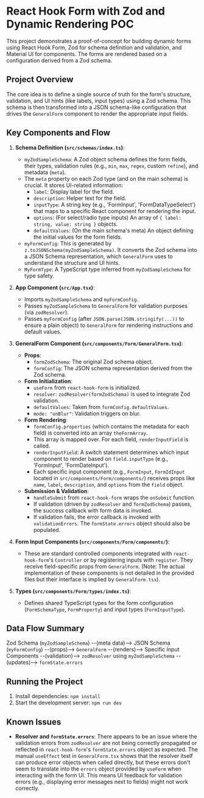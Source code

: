# React Hook Form with Zod and Dynamic Rendering POC

This project demonstrates a proof-of-concept for building dynamic forms using React Hook Form, Zod for schema definition and validation, and Material UI for components. The forms are rendered based on a configuration derived from a Zod schema.

## Project Overview

The core idea is to define a single source of truth for the form's structure, validation, and UI hints (like labels, input types) using a Zod schema. This schema is then transformed into a JSON schema-like configuration that drives the `GeneralForm` component to render the appropriate input fields.

## Key Components and Flow

1.  **Schema Definition (`src/schemas/index.ts`)**:
    *   `myZodSampleSchema`: A Zod object schema defines the form fields, their types, validation rules (e.g., `min`, `max`, `regex`, custom `refine`), and metadata (`meta`).
    *   The `meta` property on each Zod type (and on the main schema) is crucial. It stores UI-related information:
        *   `label`: Display label for the field.
        *   `description`: Helper text for the field.
        *   `inputType`: A string key (e.g., 'FormInput', 'FormDataTypeSelect') that maps to a specific React component for rendering the input.
        *   `options`: (For select/radio type inputs) An array of `{ label: string, value: string }` objects.
        *   `defaultValues`: (On the main schema's meta) An object defining the initial values for the form fields.
    *   `myFormConfig`: This is generated by `z.toJSONSchema(myZodSampleSchema)`. It converts the Zod schema into a JSON Schema representation, which `GeneralForm` uses to understand the structure and UI hints.
    *   `MyFormType`: A TypeScript type inferred from `myZodSampleSchema` for type safety.

2.  **App Component (`src/App.tsx`)**:
    *   Imports `myZodSampleSchema` and `myFormConfig`.
    *   Passes `myZodSampleSchema` to `GeneralForm` for validation purposes (via `zodResolver`).
    *   Passes `myFormConfig` (after `JSON.parse(JSON.stringify(...))` to ensure a plain object) to `GeneralForm` for rendering instructions and default values.

3.  **GeneralForm Component (`src/components/Form/GeneralForm.tsx`)**:
    *   **Props**:
        *   `formZodSchema`: The original Zod schema object.
        *   `formConfig`: The JSON schema representation derived from the Zod schema.
    *   **Form Initialization**:
        *   `useForm` from `react-hook-form` is initialized.
        *   `resolver`: `zodResolver(formZodSchema)` is used to integrate Zod validation.
        *   `defaultValues`: Taken from `formConfig.defaultValues`.
        *   `mode: "onBlur"`: Validation triggers on blur.
    *   **Form Rendering**:
        *   `formConfig.properties` (which contains the metadata for each field) is converted into an array `theFormArray`.
        *   This array is mapped over. For each field, `renderInputField` is called.
        *   `renderInputField`: A switch statement determines which input component to render based on `field.inputType` (e.g., 'FormInput', 'FormDateInput').
        *   Each specific input component (e.g., `FormInput`, `FormIdInput` located in `src/components/Form/components/`) receives props like `name`, `label`, `description`, and `options` from the `field` object.
    *   **Submission & Validation**:
        *   `handleSubmit` from `react-hook-form` wraps the `onSubmit` function.
        *   If validation (driven by `zodResolver` and `formZodSchema`) passes, the success callback with form data is invoked.
        *   If validation fails, the error callback is invoked with `validationErrors`. The `formState.errors` object should also be populated.

4.  **Form Input Components (`src/components/Form/components/`)**:
    *   These are standard controlled components integrated with `react-hook-form`'s `Controller` or by registering inputs with `register`. They receive field-specific props from `GeneralForm`. (Note: The actual implementation of these components is not detailed in the provided files but their interface is implied by `GeneralForm.tsx`).

5.  **Types (`src/components/Form/types/index.ts`)**:
    *   Defines shared TypeScript types for the form configuration (`FormSchemaType`, `FormProperty`) and input types (`FormInputType`).

## Data Flow Summary

Zod Schema (`myZodSampleSchema`)
    --(meta data)--> JSON Schema (`myFormConfig`)
        --(props)--> `GeneralForm`
            --(renders)--> Specific Input Components
            --(validation)--> `zodResolver` using `myZodSampleSchema`
                --(updates)--> `formState.errors`

## Running the Project

1.  Install dependencies: `npm install`
2.  Start the development server: `npm run dev`

## Known Issues

*   **Resolver and `formState.errors`**: There appears to be an issue where the validation errors from `zodResolver` are not being correctly propagated or reflected in `react-hook-form`'s `formState.errors` object as expected. The manual `useEffect` test in `GeneralForm.tsx` shows that the resolver itself can produce error objects when called directly, but these errors don't seem to translate into the `errors` object provided by `useForm` when interacting with the form UI. This means UI feedback for validation errors (e.g., displaying error messages next to fields) might not work correctly.
